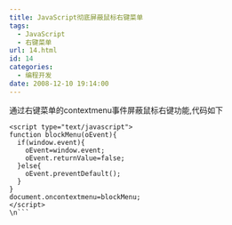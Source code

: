```yaml
---
title: JavaScript彻底屏蔽鼠标右键菜单
tags:
  - JavaScript
  - 右键菜单
url: 14.html
id: 14
categories:
  - 编程开发
date: 2008-12-10 19:14:00
---
```


通过右键菜单的contextmenu事件屏蔽鼠标右键功能,代码如下


```language
<script type="text/javascript">
function blockMenu(oEvent){
  if(window.event){
    oEvent=window.event;
    oEvent.returnValue=false;
  }else{
    oEvent.preventDefault();
  }
}
document.oncontextmenu=blockMenu;
</script>
\n```